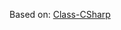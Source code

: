 Based on: [Class-CSharp](https://github.com/dotnet/sdk/tree/main/template_feed/Microsoft.DotNet.Common.ItemTemplates/content/Class-CSharp)